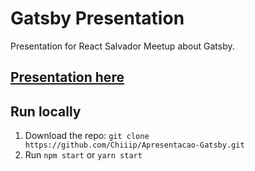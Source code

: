 # Gatsby Presentation

Presentation for React Salvador Meetup about Gatsby.

## [Presentation here]()

## Run locally

1. Download the repo: `git clone https://github.com/Chiiip/Apresentacao-Gatsby.git`
2. Run `npm start` or `yarn start`
